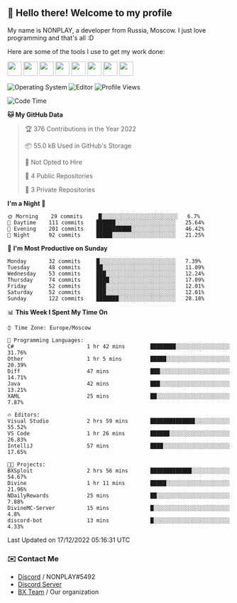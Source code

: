 ## :wave: Hello there! Welcome to my profile

My name is NONPLAY, a developer from Russia, Moscow. I just love programming and that's all :D

Here are some of the tools I use to get my work done:

<kbd><img height="32" src="https://img.icons8.com/color/2x/visual-studio-code-2019.png"></kbd>
<kbd><img height="32" src="https://img.icons8.com/color/2x/linux.png"></kbd>
<kbd><img height="32" src="https://img.icons8.com/fluent/2x/console.png"></kbd>
<kbd><img height="32" src="https://img.icons8.com/color/2x/open-source.png"></kbd>
<kbd><img height="32" src="https://img.icons8.com/color/2x/git.png"></kbd>
<kbd><img height="32" src="https://img.icons8.com/color/2x/nginx.png"></kbd>
<a href="?#gh-light-mode-only"><kbd><img height="32" src="https://img.icons8.com/metro/2x/mysql.png"></kbd></a>
<a href="?#gh-dark-mode-only"><kbd><img height="32" src="https://img.icons8.com/FFFFFF/metro/2x/mysql.png"></kbd></a>

![Operating System](https://img.shields.io/badge/OS-Windows%2010%20Pro-informational?style=for-the-badge&logo=Windows&logoColor=white&color=007ec6)
![Editor](https://img.shields.io/badge/Editor-VS%20Code-informational?style=for-the-badge&logo=Visual%20Studio%20Code&logoColor=white&color=007ec6)
![Profile Views](https://komarev.com/ghpvc/?username=NONPLAYT&color=blue&style=for-the-badge)

<!--START_SECTION:waka-->
![Code Time](http://img.shields.io/badge/Code%20Time-23%20hrs%202%20mins-blue)

**🐱 My GitHub Data** 

> 🏆 376 Contributions in the Year 2022
 > 
> 📦 55.0 kB Used in GitHub's Storage 
 > 
> 🚫 Not Opted to Hire
 > 
> 📜 4 Public Repositories 
 > 
> 🔑 3 Private Repositories  
 > 
**I'm a Night 🦉** 

```text
🌞 Morning    29 commits     █░░░░░░░░░░░░░░░░░░░░░░░░   6.7% 
🌆 Daytime    111 commits    ██████░░░░░░░░░░░░░░░░░░░   25.64% 
🌃 Evening    201 commits    ███████████░░░░░░░░░░░░░░   46.42% 
🌙 Night      92 commits     █████░░░░░░░░░░░░░░░░░░░░   21.25%

```
📅 **I'm Most Productive on Sunday** 

```text
Monday       32 commits     █░░░░░░░░░░░░░░░░░░░░░░░░   7.39% 
Tuesday      48 commits     ██░░░░░░░░░░░░░░░░░░░░░░░   11.09% 
Wednesday    53 commits     ███░░░░░░░░░░░░░░░░░░░░░░   12.24% 
Thursday     74 commits     ████░░░░░░░░░░░░░░░░░░░░░   17.09% 
Friday       52 commits     ███░░░░░░░░░░░░░░░░░░░░░░   12.01% 
Saturday     52 commits     ███░░░░░░░░░░░░░░░░░░░░░░   12.01% 
Sunday       122 commits    ███████░░░░░░░░░░░░░░░░░░   28.18%

```


📊 **This Week I Spent My Time On** 

```text
⌚︎ Time Zone: Europe/Moscow

💬 Programming Languages: 
C#                       1 hr 42 mins        ████████░░░░░░░░░░░░░░░░░   31.76% 
Other                    1 hr 5 mins         █████░░░░░░░░░░░░░░░░░░░░   20.39% 
Diff                     47 mins             ███░░░░░░░░░░░░░░░░░░░░░░   14.71% 
Java                     42 mins             ███░░░░░░░░░░░░░░░░░░░░░░   13.21% 
XAML                     25 mins             ██░░░░░░░░░░░░░░░░░░░░░░░   7.87%

🔥 Editors: 
Visual Studio            2 hrs 59 mins       ██████████████░░░░░░░░░░░   55.52% 
VS Code                  1 hr 26 mins        ██████░░░░░░░░░░░░░░░░░░░   26.83% 
IntelliJ                 57 mins             ████░░░░░░░░░░░░░░░░░░░░░   17.65%

🐱‍💻 Projects: 
BXSploit                 2 hrs 56 mins       █████████████░░░░░░░░░░░░   54.67% 
Divine                   1 hr 11 mins        █████░░░░░░░░░░░░░░░░░░░░   21.96% 
NDailyRewards            25 mins             ██░░░░░░░░░░░░░░░░░░░░░░░   7.88% 
DivineMC-Server          15 mins             █░░░░░░░░░░░░░░░░░░░░░░░░   4.8% 
discord-bot              13 mins             █░░░░░░░░░░░░░░░░░░░░░░░░   4.33%

```


 Last Updated on 17/12/2022 05:16:31 UTC
<!--END_SECTION:waka-->

### ✉️ Contact Me

- [Discord](https://discord.com/users/597087584090587177) / NONPLAY#5492
- [Discord Server](https://discord.gg/p7cxhw7E2M)
- [BX Team](https://github.com/BX-Team) / Our organization